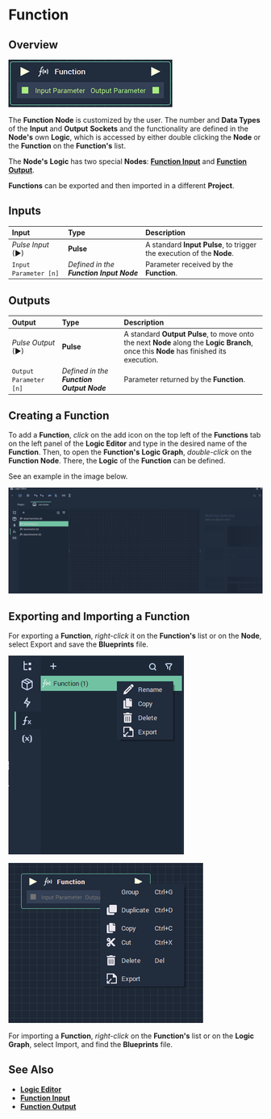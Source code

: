 # Function

## Overview

![The Function Node.](../../../.gitbook/assets/functionnode%20-%20Copy.png)

The **Function** **Node** is customized by the user. The number and **Data Types** of the **Input** and **Output** **Sockets** and the functionality are defined in the **Node's** own **Logic**, which is accessed by either double clicking the **Node** or the **Function** on the **Function's** list.

The **Node's** **Logic** has two special **Nodes**: [**Function Input**](function-input.md) and [**Function Output**](function-output.md).

**Functions** can be exported and then imported in a different **Project**.

## Inputs

| Input | Type | Description |
| :--- | :--- | :--- |
| _Pulse Input_ \(►\) | **Pulse** | A standard **Input Pulse**, to trigger the execution of the **Node**. |
| `Input Parameter [n]` | _Defined in the **Function Input** **Node**_ | Parameter received by the **Function**. |

## Outputs

| Output | Type | Description |
| :--- | :--- | :--- |
| _Pulse Output_ \(►\) | **Pulse** | A standard **Output Pulse**, to move onto the next **Node** along the **Logic Branch**, once this **Node** has finished its execution. |
| `Output Parameter [n]` | _Defined in the **Function Output** **Node**_ | Parameter returned by the **Function**. |

## Creating a Function

To add a **Function**, *click* on the add icon on the top left of the **Functions** tab on the left panel of the **Logic Editor** and type in the desired name of the **Function**. Then, to open the **Function's** **Logic Graph**, *double-click* on the **Function** **Node**. There, the **Logic** of the **Function** can be defined.

See an example in the image below.

![](../../../.gitbook/assets/addFunctions.gif)

## Exporting and Importing a **Function**

For exporting a **Function**, *right-click* it on the **Function's** list or on the **Node**, select Export and save the **Blueprints** file.

![](../../../.gitbook/assets/export-function.png)

![](../../../.gitbook/assets/export-function2.png)

For importing a **Function**, *right-click* on the **Function's** list or on the **Logic Graph**, select Import, and find the **Blueprints** file.

## See Also

* [**Logic Editor**](../../../modules/logic-editor.md)
* [**Function Input**](function-input.md)
* [**Function Output**](function-output.md)

